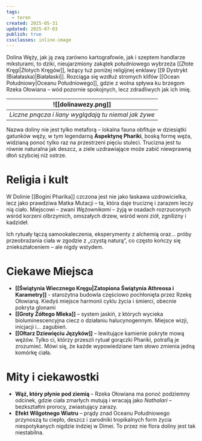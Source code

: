 ```yaml
---
tags:
  - teren
created: 2025-05-31
updated: 2025-07-03
publish: true
cssclasses: inline-image
---
```

Dolina Węży, jak ją zwą zarówno kartografowie, jak i szeptem handlarze miksturami, to dziki, nieujarzmiony zakątek południowego wybrzeża [[Złote Kręgi|Złotych Kręgów]], leżący tuż poniżej religijnej enklawy [[9 Dystrykt (Białałaska)|Białałaski]]. Rozciąga się wzdłuż stromych klifów [[Ocean Południowy|Oceanu Południowego]], gdzie z wolna spływa ku brzegom Rzeka Ołowiana – wód pozornie spokojnych, lecz zdradliwych jak ich imię.

| ![[dolinawezy.png]] |
| - |
| *Liczne pnącza i liany wyglądają tu niemal jak żywe*|

Nazwa doliny nie jest tylko metaforą – lokalna fauna obfituje w dziesiątki gatunków węży, w tym legendarną **Aspektynę Phariki**, boską formę węża, widzianą ponoć tylko raz na przestrzeni pięciu stuleci. Trucizna jest tu równie naturalna jak deszcz, a ziele uzdrawiające może zabić niewprawną dłoń szybciej niż ostrze.

# **Religia i kult**
W Dolinie [[Bogini Pharika]] czczona jest nie jako łaskawa uzdrowicielka, lecz jako prawdziwa Matka Mutacji – ta, która daje truciznę i zarazem leczy nią ciało. Miejscowi – zwani _Wężownikami_ – żyją w osadach rozrzuconych wśród korzeni olbrzymich, omszałych drzew, wśród woni ziół, zgnilizny i kadzideł.

Ich rytuały łączą samookaleczenia, eksperymenty z alchemią oraz... próby przeobrażania ciała w zgodzie z „czystą naturą”, co często kończy się zniekształceniem – ale nigdy wstydem.
# **Ciekawe Miejsca**
- **[[Świątynia Wiecznego Kręgu|Zatopiona Świątynia Athreosa i Karametry]]** - starożytna budowla częściowo pochłonięta przez Rzekę Ołowianą. Kiedyś miejsce harmonii cyklu życia i śmierci, obecnie pokryta glonami
- **[[Groty Żółtego Mleka]]** – system jaskiń, z których wycieka bioluminescencyjna ciecz o działaniu halucynogennym. Miejsce wizji, inicjacji i... zagubień.
- **[[Ołtarz Dziewięciu Języków]]** – lewitujące kamienie pokryte mową wężów. Tylko ci, którzy przeszli rytuał gorączki Phariki, potrafią je zrozumieć. Mówi się, że każde wypowiedziane tam słowo zmienia jedną komórkę ciała.
# **Mity i ciekawostki**
- **Wąż, który płynie pod ziemią** – Rzeka Ołowiana ma ponoć podziemny odcinek, gdzie ciała zmarłych mutują i wracają jako _Nathalari_ – bezkształtni prorocy, zwiastujący zarazy.
- **Efekt Wilgotnego Wiatru** – prądy znad Oceanu Południowego przynoszą tu ciepło, deszcz i zarodniki tropikalnych form życia niespotykanych nigdzie indziej w Dimei. To przez nie flora doliny jest tak niestabilna.
